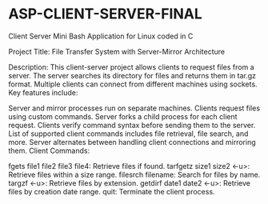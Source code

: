 # ASP-CLIENT-SERVER-FINAL
Client Server Mini Bash Application for Linux coded in C

Project Title: File Transfer System with Server-Mirror Architecture

Description:
This client-server project allows clients to request files from a server. The server searches its directory for files and returns them in tar.gz format. Multiple clients can connect from different machines using sockets. Key features include:

Server and mirror processes run on separate machines.
Clients request files using custom commands.
Server forks a child process for each client request.
Clients verify command syntax before sending them to the server.
List of supported client commands includes file retrieval, file search, and more.
Server alternates between handling client connections and mirroring them.
Client Commands:

fgets file1 file2 file3 file4: Retrieve files if found.
tarfgetz size1 size2 <-u>: Retrieve files within a size range.
filesrch filename: Search for files by name.
targzf <extension list> <-u>: Retrieve files by extension.
getdirf date1 date2 <-u>: Retrieve files by creation date range.
quit: Terminate the client process.

